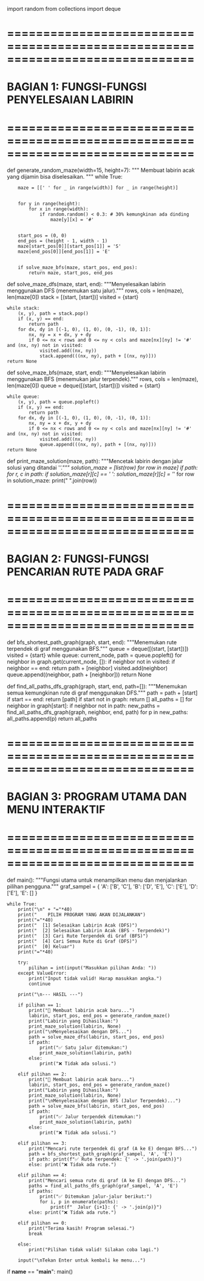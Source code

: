 import random
from collections import deque

# ==============================================================================
# BAGIAN 1: FUNGSI-FUNGSI PENYELESAIAN LABIRIN
# ==============================================================================

def generate_random_maze(width=15, height=7):
    """
    Membuat labirin acak yang dijamin bisa diselesaikan.
    """
    while True:
       
        maze = [[' ' for _ in range(width)] for _ in range(height)]
        
        
        for y in range(height):
            for x in range(width):
                if random.random() < 0.3: # 30% kemungkinan ada dinding
                    maze[y][x] = '#'
        
       
        start_pos = (0, 0)
        end_pos = (height - 1, width - 1)
        maze[start_pos[0]][start_pos[1]] = 'S'
        maze[end_pos[0]][end_pos[1]] = 'E'
        
       
        if solve_maze_bfs(maze, start_pos, end_pos):
            return maze, start_pos, end_pos

def solve_maze_dfs(maze, start, end):
    """Menyelesaikan labirin menggunakan DFS (menemukan satu jalur)."""
    rows, cols = len(maze), len(maze[0])
    stack = [(start, [start])]
    visited = {start}

    while stack:
        (x, y), path = stack.pop()
        if (x, y) == end:
            return path
        for dx, dy in [(-1, 0), (1, 0), (0, -1), (0, 1)]:
            nx, ny = x + dx, y + dy
            if 0 <= nx < rows and 0 <= ny < cols and maze[nx][ny] != '#' and (nx, ny) not in visited:
                visited.add((nx, ny))
                stack.append(((nx, ny), path + [(nx, ny)]))
    return None

def solve_maze_bfs(maze, start, end):
    """Menyelesaikan labirin menggunakan BFS (menemukan jalur terpendek)."""
    rows, cols = len(maze), len(maze[0])
    queue = deque([(start, [start])])
    visited = {start}

    while queue:
        (x, y), path = queue.popleft()
        if (x, y) == end:
            return path
        for dx, dy in [(-1, 0), (1, 0), (0, -1), (0, 1)]:
            nx, ny = x + dx, y + dy
            if 0 <= nx < rows and 0 <= ny < cols and maze[nx][ny] != '#' and (nx, ny) not in visited:
                visited.add((nx, ny))
                queue.append(((nx, ny), path + [(nx, ny)]))
    return None

def print_maze_solution(maze, path):
    """Mencetak labirin dengan jalur solusi yang ditandai '*'."""
    solution_maze = [list(row) for row in maze]
    if path:
        for r, c in path:
            if solution_maze[r][c] == ' ':
                solution_maze[r][c] = '*'
    for row in solution_maze:
        print(" ".join(row))

# ==============================================================================
# BAGIAN 2: FUNGSI-FUNGSI PENCARIAN RUTE PADA GRAF
# ==============================================================================

def bfs_shortest_path_graph(graph, start, end):
    """Menemukan rute terpendek di graf menggunakan BFS."""
    queue = deque([(start, [start])])
    visited = {start}
    while queue:
        current_node, path = queue.popleft()
        for neighbor in graph.get(current_node, []):
            if neighbor not in visited:
                if neighbor == end:
                    return path + [neighbor]
                visited.add(neighbor)
                queue.append((neighbor, path + [neighbor]))
    return None

def find_all_paths_dfs_graph(graph, start, end, path=[]):
    """Menemukan semua kemungkinan rute di graf menggunakan DFS."""
    path = path + [start]
    if start == end: return [path]
    if start not in graph: return []
    all_paths = []
    for neighbor in graph[start]:
        if neighbor not in path:
            new_paths = find_all_paths_dfs_graph(graph, neighbor, end, path)
            for p in new_paths:
                all_paths.append(p)
    return all_paths

# ==============================================================================
# BAGIAN 3: PROGRAM UTAMA DAN MENU INTERAKTIF
# ==============================================================================

def main():
    """Fungsi utama untuk menampilkan menu dan menjalankan pilihan pengguna."""
    graf_sampel = {
        'A': ['B', 'C'], 'B': ['D', 'E'], 'C': ['E'], 'D': ['E'], 'E': []
    }

    while True:
        print("\n" + "="*40)
        print("    PILIH PROGRAM YANG AKAN DIJALANKAN")
        print("="*40)
        print("  [1] Selesaikan Labirin Acak (DFS)")
        print("  [2] Selesaikan Labirin Acak (BFS - Terpendek)")
        print("  [3] Cari Rute Terpendek di Graf (BFS)")
        print("  [4] Cari Semua Rute di Graf (DFS)")
        print("  [0] Keluar")
        print("="*40)
        
        try:
            pilihan = int(input("Masukkan pilihan Anda: "))
        except ValueError:
            print("Input tidak valid! Harap masukkan angka.")
            continue

        print("\n--- HASIL ---")

        if pilihan == 1:
            print("🎲 Membuat labirin acak baru...")
            labirin, start_pos, end_pos = generate_random_maze()
            print("Labirin yang Dihasilkan:")
            print_maze_solution(labirin, None)
            print("\nMenyelesaikan dengan DFS...")
            path = solve_maze_dfs(labirin, start_pos, end_pos)
            if path:
                print("✅ Satu jalur ditemukan:")
                print_maze_solution(labirin, path)
            else:
                print("❌ Tidak ada solusi.")

        elif pilihan == 2:
            print("🎲 Membuat labirin acak baru...")
            labirin, start_pos, end_pos = generate_random_maze()
            print("Labirin yang Dihasilkan:")
            print_maze_solution(labirin, None)
            print("\nMenyelesaikan dengan BFS (Jalur Terpendek)...")
            path = solve_maze_bfs(labirin, start_pos, end_pos)
            if path:
                print("✅ Jalur terpendek ditemukan:")
                print_maze_solution(labirin, path)
            else:
                print("❌ Tidak ada solusi.")

        elif pilihan == 3:
            print("Mencari rute terpendek di graf (A ke E) dengan BFS...")
            path = bfs_shortest_path_graph(graf_sampel, 'A', 'E')
            if path: print(f"✅ Rute terpendek: {' -> '.join(path)}")
            else: print("❌ Tidak ada rute.")

        elif pilihan == 4:
            print("Mencari semua rute di graf (A ke E) dengan DFS...")
            paths = find_all_paths_dfs_graph(graf_sampel, 'A', 'E')
            if paths:
                print("✅ Ditemukan jalur-jalur berikut:")
                for i, p in enumerate(paths):
                    print(f"  Jalur {i+1}: {' -> '.join(p)}")
            else: print("❌ Tidak ada rute.")
        
        elif pilihan == 0:
            print("Terima kasih! Program selesai.")
            break
        
        else:
            print("Pilihan tidak valid! Silakan coba lagi.")
        
        input("\nTekan Enter untuk kembali ke menu...")

if __name__ == "__main__":
    main()
